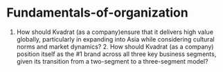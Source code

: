 # Fundamentals-of-organization
1. How should Kvadrat (as a company)ensure that it delivers high value globally, particularly in expanding into Asia while considering cultural norms and market dynamics?  2. How should Kvadrat (as a company) position itself as the #1 brand across all three key business segments, given its transition from a two-segment to a three-segment model?
